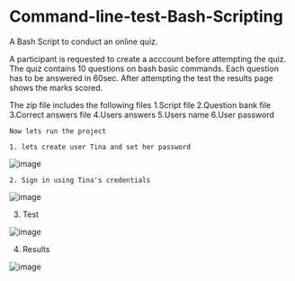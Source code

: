 # Command-line-test-Bash-Scripting
A Bash Script to conduct an online quiz.

A participant is requested to create a acccount before attempting the quiz.
The quiz contains 10 questions on bash basic commands.
Each question has to be answered in 60sec.
After attempting the test the results page shows the marks scored.

The zip file includes the following files
    1.Script file 
    2.Question bank file
    3.Correct answers file
    4.Users answers
    5.Users name
    6.User password
    
    Now lets run the project
    
    1. lets create user Tina and set her password

![image](https://user-images.githubusercontent.com/121415464/222970784-daa28144-8398-4ef7-95b5-f299582c9d7e.png)

    2. Sign in using Tina's credentials
    
 ![image](https://user-images.githubusercontent.com/121415464/222971035-42c4ea78-24de-43f4-b162-a5f7a09f9f23.png)
 
   3. Test

 ![image](https://user-images.githubusercontent.com/121415464/222971338-e9b4cf74-c4f7-483f-92de-45cbd6f07f66.png)

 4. Results
 
 ![image](https://user-images.githubusercontent.com/121415464/222972115-4de81486-d2a3-4297-b664-4e4c92c4d889.png)

 

